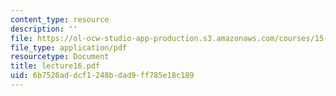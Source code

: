 ```yaml
---
content_type: resource
description: ''
file: https://ol-ocw-studio-app-production.s3.amazonaws.com/courses/15-063-communicating-with-data-summer-2003/6b7526addcf1248bdad9ff785e18c189_lecture16.pdf
file_type: application/pdf
resourcetype: Document
title: lecture16.pdf
uid: 6b7526ad-dcf1-248b-dad9-ff785e18c189
---
```

